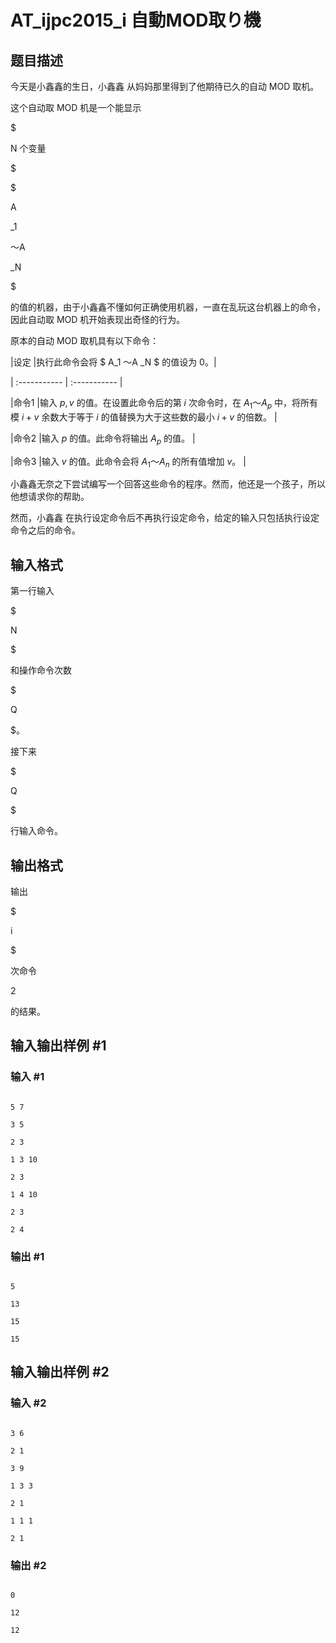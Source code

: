 # AT_ijpc2015_i 自動MOD取り機

## 题目描述

今天是小鑫鑫的生日，小鑫鑫 从妈妈那里得到了他期待已久的自动 MOD 取机。
这个自动取 MOD 机是一个能显示 
$
N 个变量 
$
$
A 
_1
～A 
_N
$
的值的机器，由于小鑫鑫不懂如何正确使用机器，一直在乱玩这台机器上的命令，因此自动取 MOD 机开始表现出奇怪的行为。

原本的自动 MOD 取机具有以下命令：

|设定  |执行此命令会将 $ A_1 ～A _N $ 的值设为 0。|
| :----------- | :----------- |
|命令1  |输入 $p,v$ 的值。在设置此命令后的第 $i$ 次命令时，在 $A_1～A_p$ 中，将所有模 $i+v$ 余数大于等于 $i$ 的值替换为大于这些数的最小 $i+v$ 的倍数。  |
|命令2  |输入 $p$ 的值。此命令将输出 $A_p$ 的值。  |
|命令3  |输入 $v$ 的值。此命令会将 $A_1 ～ A_ n$ 的所有值增加 $v$。  |
小鑫鑫无奈之下尝试编写一个回答这些命令的程序。然而，他还是一个孩子，所以他想请求你的帮助。

然而，小鑫鑫 在执行设定命令后不再执行设定命令，给定的输入只包括执行设定命令之后的命令。

## 输入格式

第一行输入
$
N
$
和操作命令次数
$
Q
$。
接下来
$
Q
$
行输入命令。

## 输出格式

输出
$
i
$
次命令
2
的结果。

## 输入输出样例 #1

### 输入 #1

```
5 7
3 5
2 3
1 3 10
2 3
1 4 10
2 3
2 4
```

### 输出 #1

```
5
13
15
15
```

## 输入输出样例 #2

### 输入 #2

```
3 6
2 1
3 9
1 3 3
2 1
1 1 1
2 1
```

### 输出 #2

```
0
12
12
```